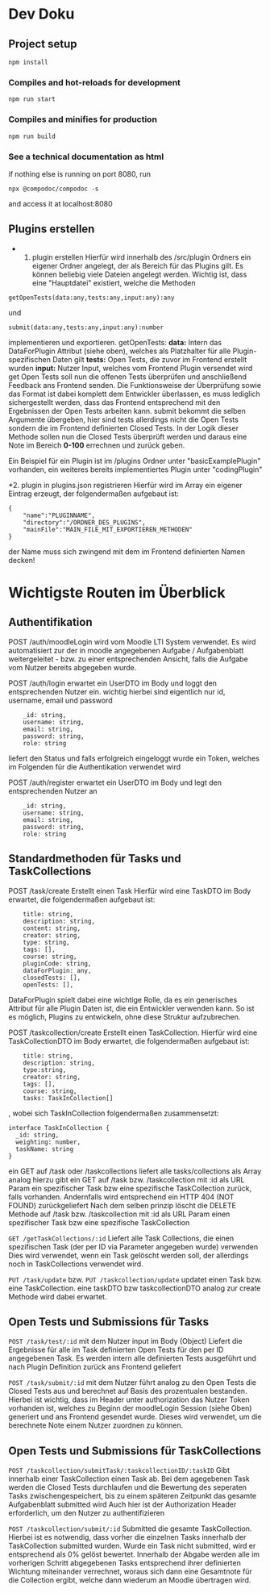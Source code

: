 # Dev Doku


## Project setup
```
npm install
```

### Compiles and hot-reloads for development
```
npm run start
```

### Compiles and minifies for production
```
npm run build
```

### See a technical documentation as html
if nothing else is running on port 8080, run
```
npx @compodoc/compodoc -s
```
and access it at localhost:8080

## Plugins erstellen
* 1. plugin erstellen
Hierfür wird innerhalb des /src/plugin Ordners ein eigener Ordner angelegt, der als Bereich für das Plugins gilt.
Es können beliebig viele Dateien angelegt werden. Wichtig ist, dass eine "Hauptdatei" existiert, welche die Methoden
```
getOpenTests(data:any,tests:any,input:any):any
```
und
```
submit(data:any,tests:any,input:any):number
```
implementieren und exportieren.
getOpenTests:
**data:** Intern das DataForPlugin Attribut (siehe oben), welches als Platzhalter für alle Plugin-spezifischen Daten gilt
**tests:** Open Tests, die zuvor im Frontend erstellt wurden
**input:** Nutzer Input, welches vom Frontend Plugin versendet wird
get Open Tests soll nun die offenen Tests überprüfen und anschließend Feedback ans Frontend senden. Die Funktionsweise der Überprüfung
sowie das Format ist dabei komplett dem Entwickler überlassen, es muss lediglich sichergestellt werden, dass das Frontend entsprechend mit den Ergebnissen der Open Tests arbeiten kann.
submit bekommt die selben Argumente übergeben, hier sind tests allerdings nicht die Open Tests sondern die im Frontend definierten Closed Tests.
In der Logik dieser Methode sollen nun die Closed Tests überprüft werden und daraus eine Note im Bereich **0-100** errechnen und zurück geben.


Ein Beispiel für ein Plugin ist im /plugins Ordner unter "basicExamplePlugin" vorhanden, ein weiteres bereits implementiertes Plugin unter "codingPlugin"

*2. plugin in plugins.json registrieren
Hierfür wird im Array ein eigener Eintrag erzeugt, der folgendermaßen aufgebaut ist:
```
{
    "name":"PLUGINNAME",
    "directory":"/ORDNER_DES_PLUGINS",
    "mainFile":"MAIN_FILE_MIT_EXPORTIEREN_METHODEN"
}
```
der Name muss sich zwingend mit dem im Frontend definierten Namen decken!
# Wichtigste Routen im Überblick
## Authentifikation

POST /auth/moodleLogin
wird vom Moodle LTI System verwendet.
Es wird automatisiert zur der in moodle angegebenen Aufgabe / Aufgabenblatt weitergeleitet - bzw. zu einer entsprechenden Ansicht, falls die Aufgabe vom Nutzer bereits abgegeben wurde.

POST /auth/login erwartet ein UserDTO im Body und loggt den entsprechenden Nutzer ein. wichtig hierbei sind eigentlich nur id, username, email und password
```
    _id: string,
    username: string,
    email: string,
    password: string,
    role: string
```
liefert den Status und falls erfolgreich eingeloggt wurde ein Token, welches im Folgenden für die Authentikation verwendet wird

POST /auth/register erwartet ein UserDTO im Body und legt den entsprechenden Nutzer an
```
    _id: string,
    username: string,
    email: string,
    password: string,
    role: string
```

## Standardmethoden für Tasks und TaskCollections

POST /task/create
Erstellt einen Task Hierfür wird eine TaskDTO im Body erwartet, die folgendermaßen aufgebaut ist:
```
    title: string,
    description: string,
    content: string,
    creator: string,
    type: string,
    tags: [],
    course: string,
    pluginCode: string,
    dataForPlugin: any,
    closedTests: [],
    openTests: [],
```
DataForPlugin spielt dabei eine wichtige Rolle, da es ein generisches Attribut für alle Plugin Daten ist, die ein Entwickler verwenden kann.
So ist es möglich, Plugins zu entwickeln, ohne diese Struktur aufzubrechen.

POST /taskcollection/create
Erstellt einen TaskCollection. Hierfür wird eine TaskCollectionDTO im Body erwartet, die folgendermaßen aufgebaut ist:
```
    title: string,
    description: string,
    type:string,
    creator: string,
    tags: [],
    course: string,
    tasks: TaskInCollection[]
```
, wobei sich TaskInCollection folgendermaßen zusammensetzt:
```
interface TaskInCollection {
  _id: string,
  weighting: number,
  taskName: string
}
```

ein GET auf /task oder /taskcollections liefert alle tasks/collections als Array
analog hierzu gibt ein GET auf /task bzw. /taskcollection mit :id als URL Param ein spezifischer Task bzw eine spezifische TaskCollection zurück, falls vorhanden.
Andernfalls wird entsprechend ein HTTP 404 (NOT FOUND) zurückgeliefert
Nach dem selben prinzip löscht die DELETE Methode auf /task bzw. /taskcollection mit :id als URL Param einen spezifischer Task bzw eine spezifische TaskCollection

```GET /getTaskCollections/:id```
Liefert alle Task Collections, die einen spezifischen Task (der per ID via Parameter angegeben wurde) verwenden
Dies wird verwendet, wenn ein Task gelöscht werden soll, der allerdings noch in TaskCollections verwendet wird.

```PUT /task/update``` bzw. ```PUT /taskcollection/update```
updatet einen Task bzw. eine TaskCollection. eine taskDTO bzw taskcollectionDTO analog zur create Methode wird dabei erwartet.

## Open Tests und Submissions für Tasks
```POST /task/test/:id``` mit dem Nutzer input im Body (Object)
Liefert die Ergebnisse für alle im Task definierten Open Tests für den per ID angegebenen Task. Es werden intern alle definierten Tests ausgeführt und nach Plugin Definition zurück ans Frontend geliefert

```POST /task/submit/:id``` mit dem Nutzer
führt analog zu den Open Tests die Closed Tests aus und berechnet auf Basis des prozentualen bestanden. Hierbei ist wichtig, dass im Header unter authorization das Nutzer Token vorhanden ist, welches zu Beginn der moodleLogin Session (siehe Oben) generiert und ans Frontend gesendet wurde. Dieses wird verwendet, um die berechnete Note einem Nutzer zuordnen zu können.

## Open Tests und Submissions für TaskCollections
```POST /taskcollection/submitTask/:taskcollectionID/:taskID```
Gibt innerhalb einer TaskCollection einen Task ab. Bei dem agegebenen Task werden die Closed Tests durchlaufen und die Bewertung des seperaten Tasks zwischengespeichert, bis zu einem späteren Zeitpunkt das gesamte Aufgabenblatt submitted wird
Auch hier ist der Authorization Header erforderlich, um den Nutzer zu authentifizieren

```POST /taskcollection/submit/:id```
Submitted die gesamte TaskCollection. Hierbei ist es notwendig,
dass vorher die einzelnen Tasks innerhalb der TaskCollection submitted wurden. Wurde ein Task nicht submitted, wird er entsprechend als 0% gelöst bewertet.
Innerhalb der Abgabe werden alle im vorherigen Schritt abgegebenen Tasks entsprechend ihrer definierten Wichtung miteinander verrechnet, woraus sich dann eine Gesamtnote für die Collection ergibt, welche dann wiederum an Moodle übertragen wird.